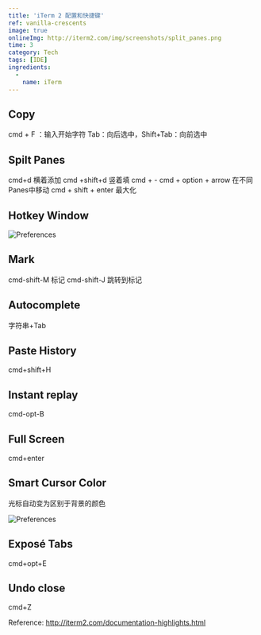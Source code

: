 ```yaml
---
title: 'iTerm 2 配置和快捷键'
ref: vanilla-crescents
image: true
onlineImg: http://iterm2.com/img/screenshots/split_panes.png
time: 3
category: Tech
tags: [IDE]
ingredients:
  -
    name: iTerm
--- 
```



## Copy

cmd + F ：输入开始字符
Tab：向后选中，Shift+Tab：向前选中
## Spilt Panes
cmd+d 横着添加
cmd +shift+d 竖着填
cmd + -
cmd + option + arrow 在不同Panes中移动
cmd + shift + enter 最大化
## Hotkey Window

![Preferences](http://7xle3b.com1.z0.glb.clouddn.com/2016-08-13-Preferences.png)

## Mark
cmd-shift-M  标记
cmd-shift-J 跳转到标记
## Autocomplete
字符串+Tab
## Paste History
cmd+shift+H
## Instant replay
cmd-opt-B
## Full Screen
cmd+enter
## Smart Cursor Color
光标自动变为区别于背景的颜色

![Preferences](http://7xle3b.com1.z0.glb.clouddn.com/2016-08-13-Preferences.png)

## Exposé Tabs
cmd+opt+E

## Undo close
cmd+Z


Reference:
http://iterm2.com/documentation-highlights.html


